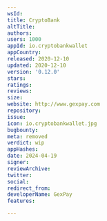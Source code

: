 ```yaml
---
wsId: 
title: CryptoBank
altTitle: 
authors: 
users: 1000
appId: io.cryptobankwallet
appCountry: 
released: 2020-12-10
updated: 2020-12-10
version: '0.12.0'
stars: 
ratings: 
reviews: 
size: 
website: http://www.gexpay.com
repository: 
issue: 
icon: io.cryptobankwallet.jpg
bugbounty: 
meta: removed
verdict: wip
appHashes: 
date: 2024-04-19
signer: 
reviewArchive: 
twitter: 
social: 
redirect_from: 
developerName: GexPay
features: 

---
```


